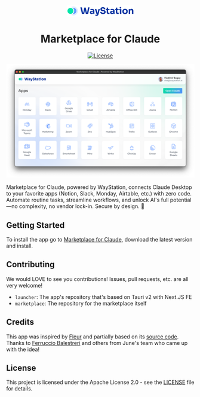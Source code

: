 <div align="center">
  <img src="/public/images/named-logo.png">
  <h1>Marketplace for Claude</h1>
  <p>
</p>
</div>

<div align="center">

[![License](https://img.shields.io/github/license/waystation-ai/launcher?style=flat)](https://github.com/waystation-ai/launcher/blob/main/LICENSE)

</div>


[![Marketplace Logo](public/images/hero.png)](https://waystation.ai/claude/marketplace)

Marketplace for Claude, powered by WayStation, connects Claude Desktop to your favorite apps (Notion, Slack, Monday, Airtable, etc.) with zero code. Automate routine tasks, streamline workflows, and unlock AI's full potential—no complexity, no vendor lock-in. Secure by design. 🚀

## Getting Started

To install the app go to [Marketplace for Claude](https://waystation.ai/claude/marketplace), download the latest version and install.

## Contributing

We would LOVE to see  you contributions! Issues, pull requests, etc. are all very welcome!

- `launcher`: The app's repository that's based on Tauri v2 with Next.JS FE
- `marketplace`: The repository for the marketplace itself

## Credits
This app was inspired by [Fleur](https://fleurmcp.com) and partially based on its [source code](https://github.com/fleuristes/fleur). Thanks to [Ferruccio Balestreri](https://github.com/ferrucc-io) and others from June's team who came up with the idea!

## License

This project is licensed under the Apache License 2.0 - see the [LICENSE](LICENSE) file for details.